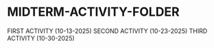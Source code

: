 # MIDTERM-ACTIVITY-FOLDER

FIRST ACTIVITY (10-13-2025)
SECOND ACTIVITY (10-23-2025)
THIRD ACTIVITY (10-30-2025)
